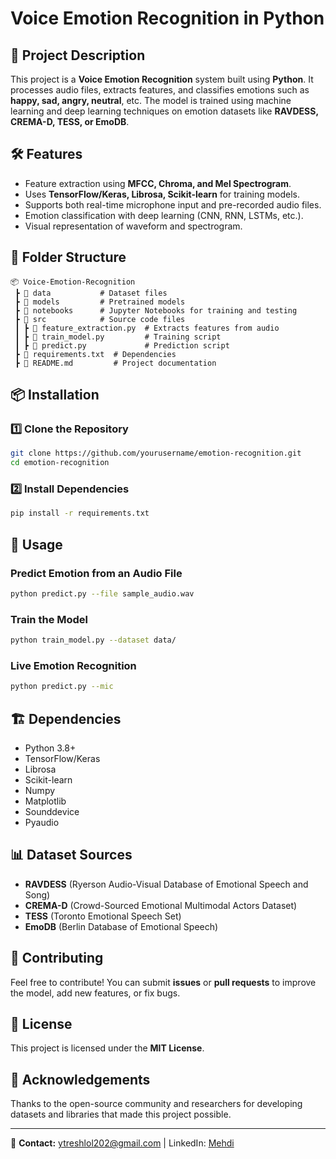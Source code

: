 # Voice Emotion Recognition in Python

## 📌 Project Description
This project is a **Voice Emotion Recognition** system built using **Python**. It processes audio files, extracts features, and classifies emotions such as **happy, sad, angry, neutral**, etc. The model is trained using machine learning and deep learning techniques on emotion datasets like **RAVDESS, CREMA-D, TESS, or EmoDB**.

## 🛠 Features
- Feature extraction using **MFCC, Chroma, and Mel Spectrogram**.
- Uses **TensorFlow/Keras, Librosa, Scikit-learn** for training models.
- Supports both real-time microphone input and pre-recorded audio files.
- Emotion classification with deep learning (CNN, RNN, LSTMs, etc.).
- Visual representation of waveform and spectrogram.

## 📂 Folder Structure
```
📦 Voice-Emotion-Recognition
 ┣ 📂 data           # Dataset files
 ┣ 📂 models         # Pretrained models
 ┣ 📂 notebooks      # Jupyter Notebooks for training and testing
 ┣ 📂 src            # Source code files
 ┃ ┣ 📜 feature_extraction.py  # Extracts features from audio
 ┃ ┣ 📜 train_model.py         # Training script
 ┃ ┣ 📜 predict.py             # Prediction script
 ┣ 📜 requirements.txt  # Dependencies
 ┣ 📜 README.md         # Project documentation
```

## 📦 Installation
### 1️⃣ Clone the Repository
```bash
git clone https://github.com/yourusername/emotion-recognition.git
cd emotion-recognition
```
### 2️⃣ Install Dependencies
```bash
pip install -r requirements.txt
```

## 🎤 Usage
### Predict Emotion from an Audio File
```bash
python predict.py --file sample_audio.wav
```
### Train the Model
```bash
python train_model.py --dataset data/
```
### Live Emotion Recognition
```bash
python predict.py --mic
```

## 🏗 Dependencies
- Python 3.8+
- TensorFlow/Keras
- Librosa
- Scikit-learn
- Numpy
- Matplotlib
- Sounddevice
- Pyaudio

## 📊 Dataset Sources
- **RAVDESS** (Ryerson Audio-Visual Database of Emotional Speech and Song)
- **CREMA-D** (Crowd-Sourced Emotional Multimodal Actors Dataset)
- **TESS** (Toronto Emotional Speech Set)
- **EmoDB** (Berlin Database of Emotional Speech)

## 📌 Contributing
Feel free to contribute! You can submit **issues** or **pull requests** to improve the model, add new features, or fix bugs.

## 📜 License
This project is licensed under the **MIT License**.

## 🙌 Acknowledgements
Thanks to the open-source community and researchers for developing datasets and libraries that made this project possible.

---
📧 **Contact:** ytreshlol202@gmail.com | LinkedIn: [Mehdi](https://www.linkedin.com/in/mehdi-dinari-b0487a2a9/)
